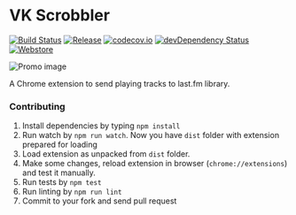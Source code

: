 # VK Scrobbler 

[![Build Status](https://img.shields.io/travis/huston007/vk-scrobbler.svg?style=flat-square)](https://travis-ci.org/huston007/vk-scrobbler)
[![Release](https://img.shields.io/github/release/huston007/vk-scrobbler.svg?style=flat-square&label=v)](https://github.com/huston007/vk-scrobbler/releases) 
[![codecov.io](https://img.shields.io/codecov/c/github/huston007/vk-scrobbler.svg?style=flat-square)](http://codecov.io/github/huston007/vk-scrobbler?branch=master)
[![devDependency Status](https://img.shields.io/david/dev/huston007/vk-scrobbler.svg?style=flat-square)](https://david-dm.org/huston007/vk-scrobbler#info=devDependencies)
[![Webstore](https://img.shields.io/badge/users-39800-ff69b4.svg)](https://chrome.google.com/webstore/detail/vk-scrobbler/fddcgfefplodcggebdfbddbmfgmaeeeo)

![Promo image](https://lh3.googleusercontent.com/qlB2XjU2JlPnBcMdLF4j1mYvkAneQK2ObFmzhz3bD81vaCCk9UEuRF26MHmB_sAb1JY8OiCLaJg=s1280-h800-e365-rw)

A Chrome extension to send playing tracks to last.fm library.

### Contributing

1. Install dependencies by typing `npm install`
2. Run watch by `npm run watch`. Now you have `dist` folder with extension prepared for loading
3. Load extension as unpacked from `dist` folder.
4. Make some changes, reload extension in browser (`chrome://extensions`) and test it manually.
5. Run tests by `npm test`
6. Run linting by `npm run lint`
7. Commit to your fork and send pull request
